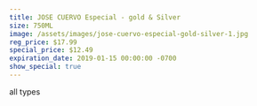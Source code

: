```yaml
---
title: JOSE CUERVO Especial - gold & Silver
size: 750ML
image: /assets/images/jose-cuervo-especial-gold-silver-1.jpg
reg_price: $17.99
special_price: $12.49
expiration_date: 2019-01-15 00:00:00 -0700
show_special: true
---
```


all types